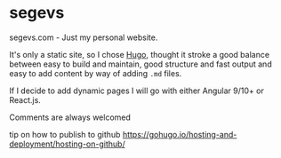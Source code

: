 # segevs
segevs.com - Just my personal website. 

It's only a static site, so I chose [Hugo](https://gohugo.io/), thought it stroke a good balance between easy to build and maintain, good structure and fast output and easy to add content by way of adding `.md` files.

If I decide to add dynamic pages I will go with either Angular 9/10+ or React.js.


Comments are always welcomed

tip on how to publish to github
https://gohugo.io/hosting-and-deployment/hosting-on-github/